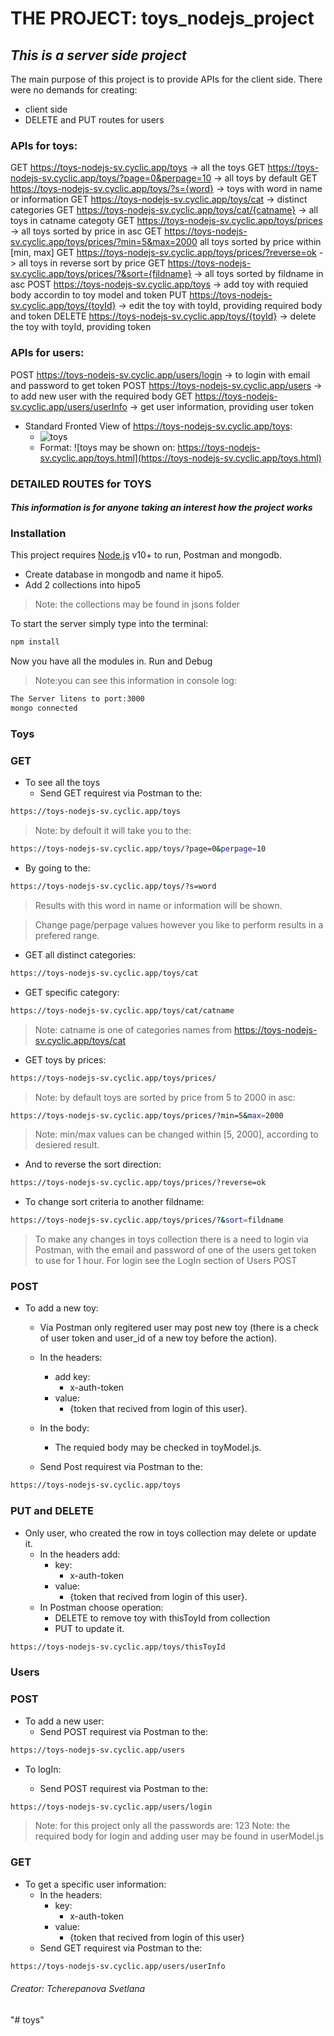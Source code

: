 # __THE PROJECT: toys_nodejs_project__

## *This is a server side project*

The main purpose of this project is to provide APIs for the client side.
There were no demands for creating:

* client side
* DELETE and PUT routes for users 

### __APIs for toys:__

GET https://toys-nodejs-sv.cyclic.app/toys -> all the toys
GET https://toys-nodejs-sv.cyclic.app/toys/?page=0&perpage=10 -> all toys by default
GET https://toys-nodejs-sv.cyclic.app/toys/?s={word} -> toys with word in name or information
GET https://toys-nodejs-sv.cyclic.app/toys/cat -> distinct categories
GET https://toys-nodejs-sv.cyclic.app/toys/cat/{catname} -> all toys in catname categoty
GET https://toys-nodejs-sv.cyclic.app/toys/prices -> all toys sorted by price in asc
GET https://toys-nodejs-sv.cyclic.app/toys/prices/?min=5&max=2000 all toys sorted by price within [min, max]
GET https://toys-nodejs-sv.cyclic.app/toys/prices/?reverse=ok -> all toys in reverse sort by price
GET https://toys-nodejs-sv.cyclic.app/toys/prices/?&sort={fildname} -> all toys sorted by fildname in asc
POST https://toys-nodejs-sv.cyclic.app/toys -> add toy with requied body accordin to toy model and token
PUT https://toys-nodejs-sv.cyclic.app/toys/{toyId} -> edit the toy with toyId, providing required body and token
DELETE https://toys-nodejs-sv.cyclic.app/toys/{toyId} -> delete the toy with toyId, providing token

### __APIs for users:__

POST https://toys-nodejs-sv.cyclic.app/users/login -> to login with email and password to get token
POST https://toys-nodejs-sv.cyclic.app/users -> to add new user with the required body
GET https://toys-nodejs-sv.cyclic.app/users/userInfo -> get user information, providing user token



* Standard Fronted View of https://toys-nodejs-sv.cyclic.app/toys:
  * ![toys](https://toys-nodejs-sv.cyclic.app/iconic.png)
  * Format: ![toys may be shown on: https://toys-nodejs-sv.cyclic.app/toys.html](https://toys-nodejs-sv.cyclic.app/toys.html)

### __DETAILED ROUTES for TOYS__

#### *This information is for anyone taking an interest how the project works*

### __Installation__

This project requires [Node.js](https://nodejs.org/) v10+ to run, Postman and mongodb.

* Create database in mongodb and name it hipo5.
* Add 2 collections into hipo5

> Note: the collections may be found in jsons folder

To start the server simply type into the terminal:

```sh
npm install
```

Now you have all the modules in.
Run and Debug

> Note:you can see this information in console log:

```sh
The Server litens to port:3000
mongo connected
```

### __Toys__

### GET

* To see all the toys
  * Send GET requirest via Postman to the:

```sh
https://toys-nodejs-sv.cyclic.app/toys
```

> Note: by defoult it will take you to the:

```sh
https://toys-nodejs-sv.cyclic.app/toys/?page=0&perpage=10
```

* By going to the:

```sh
https://toys-nodejs-sv.cyclic.app/toys/?s=word
```

> Results with this word in name or information will be shown.

> Change page/perpage values however you like to perform results in a prefered range.

* GET all distinct categories:

```sh
https://toys-nodejs-sv.cyclic.app/toys/cat
```

* GET specific category:

```sh
https://toys-nodejs-sv.cyclic.app/toys/cat/catname
```

> Note: catname is one of categories names from https://toys-nodejs-sv.cyclic.app/toys/cat
 
* GET toys by prices:
 
```sh
https://toys-nodejs-sv.cyclic.app/toys/prices/
```

> Note: by default toys are sorted by price from 5 to 2000 in asc:

```sh
https://toys-nodejs-sv.cyclic.app/toys/prices/?min=5&max=2000
```
> Note: min/max values can be changed within [5, 2000], according to desiered result.

* And to reverse the sort direction:

```sh
https://toys-nodejs-sv.cyclic.app/toys/prices/?reverse=ok
```

* To change sort criteria to another fildname:

```sh
https://toys-nodejs-sv.cyclic.app/toys/prices/?&sort=fildname
```

> To make any changes in toys collection there is a need to login via Postman, with the email and password of one of the users get token to use for 1 hour.
> For login see the LogIn section of Users POST

### POST

* To add a new toy:

  * Via Postman only regitered user may post new toy (there is a check of user token and user_id of a new toy before the action).

  * In the headers:
    * add key:
      * x-auth-token
    * value:
      * {token that recived from login of this user}. 
  * In the body:
     * The requied body may be checked in toyModel.js.

  * Send Post requirest via Postman to the:

```sh
https://toys-nodejs-sv.cyclic.app/toys
```

### PUT and DELETE

* Only user, who created the row in toys collection may delete or update it. 
  * In the headers add:
    * key:
      * x-auth-token
    * value:
      * {token that recived from login of this user}.
  * In Postman choose operation:
    * DELETE to remove toy with thisToyId from collection
    * PUT to update it.

```sh
https://toys-nodejs-sv.cyclic.app/toys/thisToyId
```

### __Users__

### POST

* To add a new user:
  * Send POST requirest via Postman to the:

```sh
https://toys-nodejs-sv.cyclic.app/users
```

* To logIn:

  * Send POST requirest via Postman to the:

```sh
https://toys-nodejs-sv.cyclic.app/users/login
```

> Note: for this project only all the passwords are: 123
> Note: the required body for login and adding user may be found in userModel.js

### GET

* To get a specific user information:
  * In the headers:
    * key:
      * x-auth-token
    * value:
      * {token that recived from login of this user}
  * Send GET requirest via Postman to the:

```sh
https://toys-nodejs-sv.cyclic.app/users/userInfo
```

###### Creator: Tcherepanova Svetlana



"# toys" 
